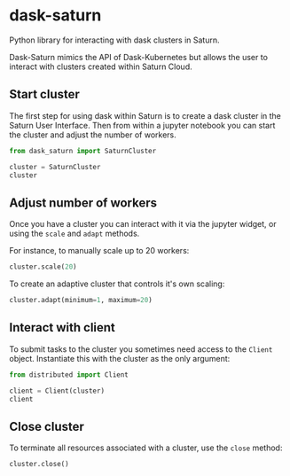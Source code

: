 # dask-saturn
Python library for interacting with dask clusters in Saturn.

Dask-Saturn mimics the API of Dask-Kubernetes but allows the user
to interact with clusters created within Saturn Cloud.

## Start cluster
The first step for using dask within Saturn is to create a dask
cluster in the Saturn User Interface. Then from within a jupyter
notebook you can start the cluster and adjust the number of workers.

```python
from dask_saturn import SaturnCluster

cluster = SaturnCluster
cluster
```

## Adjust number of workers
Once you have a cluster you can interact with it via the jupyter
widget, or using the `scale` and `adapt` methods.

For instance, to manually scale up to 20 workers:

```python
cluster.scale(20)
```

To create an adaptive cluster that controls it's own scaling:

```python
cluster.adapt(minimum=1, maximum=20)
```

## Interact with client
To submit tasks to the cluster you sometimes need access to the
`Client` object. Instantiate this with the cluster as the only argument:

```python
from distributed import Client

client = Client(cluster)
client
```

## Close cluster

To terminate all resources associated with a cluster, use the
`close` method:

```python
cluster.close()
```
